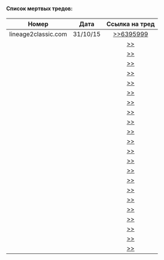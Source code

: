 #### Список мертвых тредов:

| Номер | Дата | Ссылка на тред |
|:---:|:---:|:---:|
| lineage2classic.com | 31/10/15 | [>>6395999](https://2ch.hk/mmo/res/6395999.html) |
| | | [>>]() |
| | | [>>]() |
| | | [>>]() |
| | | [>>]() |
| | | [>>]() |
| | | [>>]() |
| | | [>>]() |
| | | [>>]() |
| | | [>>]() |
| | | [>>]() |
| | | [>>]() |
| | | [>>]() |
| | | [>>]() |
| | | [>>]() |
| | | [>>]() |
| | | [>>]() |
| | | [>>]() |
| | | [>>]() |
| | | [>>]() |
| | | [>>]() |
| | | [>>]() |
| | | [>>]() |

